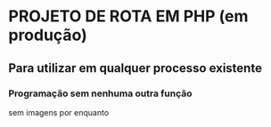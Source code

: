 # PROJETO DE ROTA EM PHP (em produção)

## Para utilizar em qualquer processo existente

### Programação sem nenhuma outra função

<p>sem imagens por enquanto</p>


